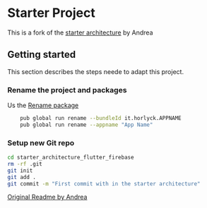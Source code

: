# Starter Project
This is a fork of the [starter architecture](https://github.com/bizz84/starter_architecture_flutter_firebase) by Andrea

## Getting started

This section describes the steps neede to adapt this project.

### Rename the project and packages

Us the [Rename package](https://pub.dev/packages/rename)
```bash
    pub global run rename --bundleId it.horlyck.APPNAME
    pub global run rename --appname "App Name"
```

### Setup new Git repo

```bash
cd starter_architecture_flutter_firebase
rm -rf .git
git init
git add .
git commit -m "First commit with in the starter architecture"
```



[Original Readme by Andrea](/Andreas-README.md)
